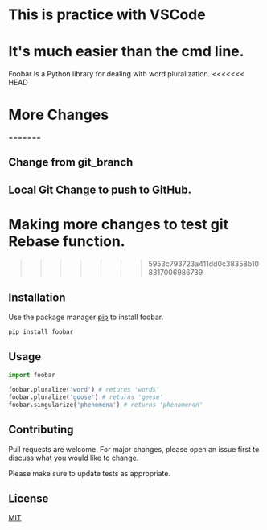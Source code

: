 
# This is practice with VSCode
# It's much easier than the cmd line.







Foobar is a Python library for dealing with word pluralization.
<<<<<<< HEAD
# More Changes
=======
## Change from git_branch
## Local Git Change to push to GitHub.
# Making more changes to test git Rebase function.

>>>>>>> 5953c793723a411dd0c38358b108317006986739
## Installation

Use the package manager [pip](https://pip.pypa.io/en/stable/) to install foobar.

```bash
pip install foobar
```

## Usage

```python
import foobar

foobar.pluralize('word') # returns 'words'
foobar.pluralize('goose') # returns 'geese'
foobar.singularize('phenomena') # returns 'phenomenon'
```

## Contributing
Pull requests are welcome. For major changes, please open an issue first to discuss what you would like to change.

Please make sure to update tests as appropriate.

## License
[MIT](https://choosealicense.com/licenses/mit/)

